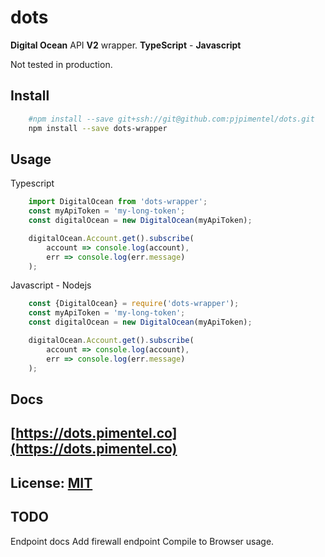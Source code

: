 # dots

**Digital Ocean** API **V2** wrapper. **TypeScript** - **Javascript**

Not tested in production.
## Install
``` bash
    #npm install --save git+ssh://git@github.com:pjpimentel/dots.git
    npm install --save dots-wrapper
```
## Usage
Typescript
``` typescript
    import DigitalOcean from 'dots-wrapper';
    const myApiToken = 'my-long-token';
    const digitalOcean = new DigitalOcean(myApiToken);

    digitalOcean.Account.get().subscribe(
        account => console.log(account),
        err => console.log(err.message)
    );
```
Javascript - Nodejs
``` javascript
    const {DigitalOcean} = require('dots-wrapper');
    const myApiToken = 'my-long-token';
    const digitalOcean = new DigitalOcean(myApiToken);

    digitalOcean.Account.get().subscribe(
        account => console.log(account),
        err => console.log(err.message)
    );
```
## Docs

## [https://dots.pimentel.co](https://dots.pimentel.co)

## License: [MIT](LICENSE)

## TODO

Endpoint docs
Add firewall endpoint
Compile to Browser usage.
